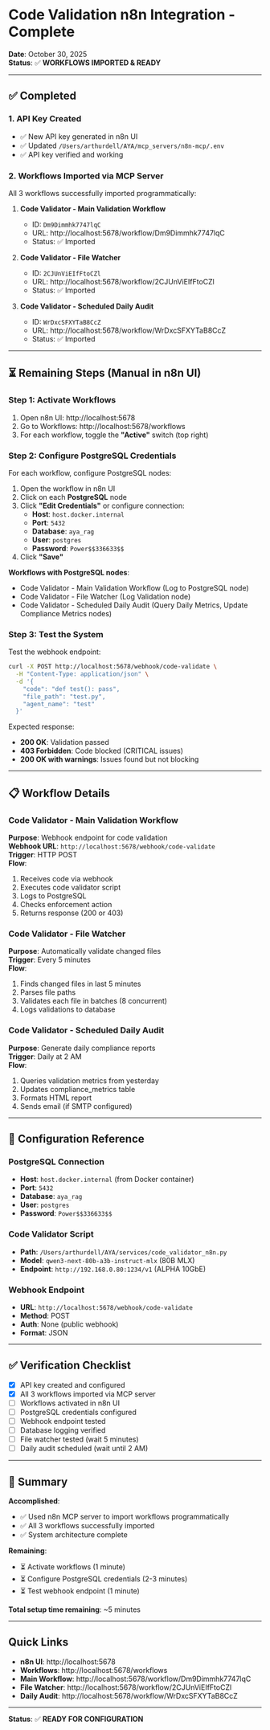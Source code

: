 # Code Validation n8n Integration - Complete

**Date**: October 30, 2025  
**Status**: ✅ **WORKFLOWS IMPORTED & READY**

---

## ✅ Completed

### 1. API Key Created
- ✅ New API key generated in n8n UI
- ✅ Updated `/Users/arthurdell/AYA/mcp_servers/n8n-mcp/.env`
- ✅ API key verified and working

### 2. Workflows Imported via MCP Server
All 3 workflows successfully imported programmatically:

1. **Code Validator - Main Validation Workflow**
   - ID: `Dm9Dimmhk7747lqC`
   - URL: http://localhost:5678/workflow/Dm9Dimmhk7747lqC
   - Status: ✅ Imported

2. **Code Validator - File Watcher**
   - ID: `2CJUnViEIfFtoCZl`
   - URL: http://localhost:5678/workflow/2CJUnViEIfFtoCZl
   - Status: ✅ Imported

3. **Code Validator - Scheduled Daily Audit**
   - ID: `WrDxcSFXYTaB8CcZ`
   - URL: http://localhost:5678/workflow/WrDxcSFXYTaB8CcZ
   - Status: ✅ Imported

---

## ⏳ Remaining Steps (Manual in n8n UI)

### Step 1: Activate Workflows

1. Open n8n UI: http://localhost:5678
2. Go to Workflows: http://localhost:5678/workflows
3. For each workflow, toggle the **"Active"** switch (top right)

### Step 2: Configure PostgreSQL Credentials

For each workflow, configure PostgreSQL nodes:

1. Open the workflow in n8n UI
2. Click on each **PostgreSQL** node
3. Click **"Edit Credentials"** or configure connection:
   - **Host**: `host.docker.internal`
   - **Port**: `5432`
   - **Database**: `aya_rag`
   - **User**: `postgres`
   - **Password**: `Power$$336633$$`
4. Click **"Save"**

**Workflows with PostgreSQL nodes**:
- Code Validator - Main Validation Workflow (Log to PostgreSQL node)
- Code Validator - File Watcher (Log Validation node)
- Code Validator - Scheduled Daily Audit (Query Daily Metrics, Update Compliance Metrics nodes)

### Step 3: Test the System

Test the webhook endpoint:

```bash
curl -X POST http://localhost:5678/webhook/code-validate \
  -H "Content-Type: application/json" \
  -d '{
    "code": "def test(): pass",
    "file_path": "test.py",
    "agent_name": "test"
  }'
```

Expected response:
- **200 OK**: Validation passed
- **403 Forbidden**: Code blocked (CRITICAL issues)
- **200 OK with warnings**: Issues found but not blocking

---

## 📋 Workflow Details

### Code Validator - Main Validation Workflow

**Purpose**: Webhook endpoint for code validation  
**Webhook URL**: `http://localhost:5678/webhook/code-validate`  
**Trigger**: HTTP POST  
**Flow**:
1. Receives code via webhook
2. Executes code validator script
3. Logs to PostgreSQL
4. Checks enforcement action
5. Returns response (200 or 403)

### Code Validator - File Watcher

**Purpose**: Automatically validate changed files  
**Trigger**: Every 5 minutes  
**Flow**:
1. Finds changed files in last 5 minutes
2. Parses file paths
3. Validates each file in batches (8 concurrent)
4. Logs validations to database

### Code Validator - Scheduled Daily Audit

**Purpose**: Generate daily compliance reports  
**Trigger**: Daily at 2 AM  
**Flow**:
1. Queries validation metrics from yesterday
2. Updates compliance_metrics table
3. Formats HTML report
4. Sends email (if SMTP configured)

---

## 🔧 Configuration Reference

### PostgreSQL Connection
- **Host**: `host.docker.internal` (from Docker container)
- **Port**: `5432`
- **Database**: `aya_rag`
- **User**: `postgres`
- **Password**: `Power$$336633$$`

### Code Validator Script
- **Path**: `/Users/arthurdell/AYA/services/code_validator_n8n.py`
- **Model**: `qwen3-next-80b-a3b-instruct-mlx` (80B MLX)
- **Endpoint**: `http://192.168.0.80:1234/v1` (ALPHA 10GbE)

### Webhook Endpoint
- **URL**: `http://localhost:5678/webhook/code-validate`
- **Method**: POST
- **Auth**: None (public webhook)
- **Format**: JSON

---

## ✅ Verification Checklist

- [x] API key created and configured
- [x] All 3 workflows imported via MCP server
- [ ] Workflows activated in n8n UI
- [ ] PostgreSQL credentials configured
- [ ] Webhook endpoint tested
- [ ] Database logging verified
- [ ] File watcher tested (wait 5 minutes)
- [ ] Daily audit scheduled (wait until 2 AM)

---

## 🎉 Summary

**Accomplished**:
- ✅ Used n8n MCP server to import workflows programmatically
- ✅ All 3 workflows successfully imported
- ✅ System architecture complete

**Remaining**:
- ⏳ Activate workflows (1 minute)
- ⏳ Configure PostgreSQL credentials (2-3 minutes)
- ⏳ Test webhook endpoint (1 minute)

**Total setup time remaining**: ~5 minutes

---

## Quick Links

- **n8n UI**: http://localhost:5678
- **Workflows**: http://localhost:5678/workflows
- **Main Workflow**: http://localhost:5678/workflow/Dm9Dimmhk7747lqC
- **File Watcher**: http://localhost:5678/workflow/2CJUnViEIfFtoCZl
- **Daily Audit**: http://localhost:5678/workflow/WrDxcSFXYTaB8CcZ

---

**Status**: ✅ **READY FOR CONFIGURATION**


